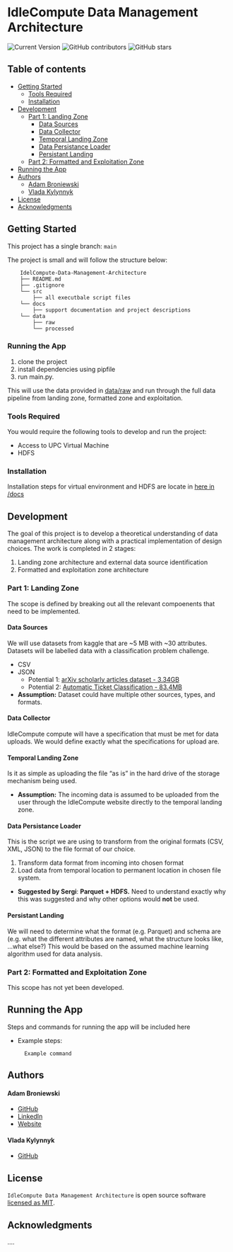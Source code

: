 # IdleCompute Data Management Architecture

![Current Version](https://img.shields.io/badge/version-v0.1-blue)
![GitHub contributors](https://img.shields.io/github/contributors/abroniewski/IdleCompute-Data-Management-Architecture)
![GitHub stars](https://img.shields.io/github/stars/abroniewski/IdleCompute-Data-Management-Architecture?style=social)

## Table of contents

- [Getting Started](#getting-started)
  - [Tools Required](#tools-required)
  - [Installation](#installation)
- [Development](#development)
  - [Part 1: Landing Zone](#part-1-landing-zone)
    - [Data Sources](#data-sources)
    - [Data Collector](#data-collector)
    - [Temporal Landing Zone](#temporal-landing-zone)
    - [Data Persistance Loader](#data-persistance-loader)
    - [Persistant Landing](#persistant-landing)
  - [Part 2: Formatted and Exploitation Zone](#part-2-formatted-and-exploitation-zone)
- [Running the App](#running-the-app)
- [Authors](#authors)
  - [Adam Broniewski](#adam-broniewski)
  - [Vlada Kylynnyk](#vlada-kylynnyk)
- [License](#license)
- [Acknowledgments](#acknowledgments)

## Getting Started

This project has a single branch: `main`

The project is small and will follow the structure below:

```
	IdelCompute-Data-Management-Architecture
	├── README.md
	├── .gitignore
	└── src
		├── all executbale script files
	└── docs
		├── support documentation and project descriptions
	└── data
		├── raw
		└── processed
```

### Running the App

1. clone the project
2. install dependencies using pipfile
3. run main.py. 

This will use the data provided in [data/raw](https://github.com/abroniewski/IdleCompute-Data-Management-Architecture/tree/main/data/raw) and run through the full data pipeline from landing zone, formatted zone and exploitation.

### Tools Required

You would require the following tools to develop and run the project:

* Access to UPC Virtual Machine
* HDFS

### Installation

Installation steps for virtual environment and HDFS are locate in [here in /docs](https://github.com/abroniewski/IdleCompute-Data-Management-Architecture/tree/main/docs)

## Development

The goal of this project is to develop a theoretical understanding of data management architecture along with a practical implementation of design choices. The work is completed in 2 stages:

1. Landing zone architecture and external data source identification
2. Formatted and exploitation zone architecture

### Part 1: Landing Zone

The scope is defined by breaking out all the relevant compoenents that need to be implemented.

#### Data Sources

We will use datasets from kaggle that are ~5 MB with ~30 attributes. Datasets will be labelled data with a classification problem challenge.

- CSV
- JSON
  - Potential 1: [arXiv scholarly articles dataset - 3.34GB](https://www.kaggle.com/datasets/Cornell-University/arxiv)
  - Potential 2: [Automatic Ticket Classification - 83.4MB](https://www.kaggle.com/datasets/arunagirirajan/automatic-ticket-classification/code)
- **Assumption:** Dataset could have multiple other sources, types, and formats.

#### Data Collector

IdleCompute compute will have a specification that must be met for data uploads. We would define exactly what the specifications for upload are.

#### Temporal Landing Zone

Is it as simple as uploading the file “as is” in the hard drive of the storage mechanism being used.

- **Assumption:** The incoming data is assumed to be uploaded from the user through the IdleCompute website directly to the temporal landing zone.

#### Data Persistance Loader

This is the script we are using to transform from the original formats (CSV, XML, JSON) to the file format of our choice.

1. Transform data format from incoming into chosen format
2. Load data from temporal location to permanent location in chosen file system.

- **Suggested by Sergi**: **Parquet + HDFS.** Need to understand exactly why this was suggested and why other options would **not** be used.

#### Persistant Landing

We will need to determine what the format (e.g. Parquet) and schema are (e.g. what the different attributes are named, what the structure looks like, ...what else?) This would be based on the assumed machine learning algorithm used for data analysis.

### Part 2: Formatted and Exploitation Zone

This scope has not yet been developed.

## Running the App

Steps and commands for running the app will be included here

* Example steps:
  ```
    Example command
  ```

## Authors

#### Adam Broniewski

* [GitHub](https://github.com/abroniewski)
* [LinkedIn](https://www.linkedin.com/in/abroniewski/)
* [Website](https://adambron.com)

#### Vlada Kylynnyk

* [GitHub](https://github.com/Vladka396)

## License

`IdleCompute Data Management Architecture` is open source software [licensed as MIT][license].

## Acknowledgments

....

[//]: #
[license]: https://github.com/abroniewski/LICENSE.md

